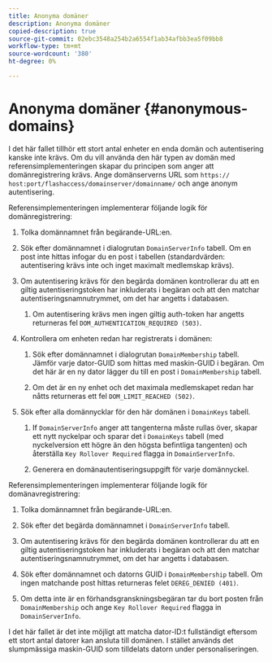 ```yaml
---
title: Anonyma domäner
description: Anonyma domäner
copied-description: true
source-git-commit: 02ebc3548a254b2a6554f1ab34afbb3ea5f09bb8
workflow-type: tm+mt
source-wordcount: '380'
ht-degree: 0%

---
```


# Anonyma domäner {#anonymous-domains}

I det här fallet tillhör ett stort antal enheter en enda domän och autentisering kanske inte krävs. Om du vill använda den här typen av domän med referensimplementeringen skapar du principen som anger att domänregistrering krävs. Ange domänserverns URL som `https:// host:port/flashaccess/domainserver/domainname/` och ange anonym autentisering.

Referensimplementeringen implementerar följande logik för domänregistrering:

1. Tolka domännamnet från begärande-URL:en.
1. Sök efter domännamnet i dialogrutan `DomainServerInfo` tabell. Om en post inte hittas infogar du en post i tabellen (standardvärden: autentisering krävs inte och inget maximalt medlemskap krävs).
1. Om autentisering krävs för den begärda domänen kontrollerar du att en giltig autentiseringstoken har inkluderats i begäran och att den matchar autentiseringsnamnutrymmet, om det har angetts i databasen.

   1. Om autentisering krävs men ingen giltig auth-token har angetts returneras fel `DOM_AUTHENTICATION_REQUIRED (503)`.

1. Kontrollera om enheten redan har registrerats i domänen:

   1. Sök efter domännamnet i dialogrutan `DomainMembership` tabell. Jämför varje dator-GUID som hittas med maskin-GUID i begäran. Om det här är en ny dator lägger du till en post i `DomainMembership` tabell.

   1. Om det är en ny enhet och det maximala medlemskapet redan har nåtts returneras ett fel `DOM_LIMIT_REACHED (502)`.

1. Sök efter alla domännycklar för den här domänen i `DomainKeys` tabell.

   1. If `DomainServerInfo` anger att tangenterna måste rullas över, skapar ett nytt nyckelpar och sparar det i `DomainKeys` tabell (med nyckelversion ett högre än den högsta befintliga tangenten) och återställa `Key Rollover Required` flagga in `DomainServerInfo`.

   1. Generera en domänautentiseringsuppgift för varje domännyckel.

Referensimplementeringen implementerar följande logik för domänavregistrering:

1. Tolka domännamnet från begärande-URL:en.
1. Sök efter det begärda domännamnet i `DomainServerInfo` tabell.
1. Om autentisering krävs för den begärda domänen kontrollerar du att en giltig autentiseringstoken har inkluderats i begäran och att den matchar autentiseringsnamnutrymmet, om det har angetts i databasen.
1. Sök efter domännamnet och datorns GUID i `DomainMembership` tabell. Om ingen matchande post hittas returneras felet `DEREG_DENIED (401)`.

1. Om detta inte är en förhandsgranskningsbegäran tar du bort posten från `DomainMembership` och ange `Key Rollover Required` flagga in `DomainServerInfo`.

I det här fallet är det inte möjligt att matcha dator-ID:t fullständigt eftersom ett stort antal datorer kan ansluta till domänen. I stället används det slumpmässiga maskin-GUID som tilldelats datorn under personaliseringen.
